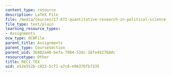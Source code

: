 ```yaml
---
content_type: resource
description: LaTeX File
file: /media/courses/17-872-quantitative-research-in-political-science-and-public-policy-spring-2004/e52e552bc8225cf1a7c8e96376fb7335_REC1.TEX
file_type: text/plain
learning_resource_types:
- Assignments
ocw_type: OCWFile
parent_title: Assignments
parent_type: CourseSection
parent_uid: 3b402a40-befa-7984-53dc-16fe492768dc
resourcetype: Other
title: REC1.TEX
uid: e52e552b-c822-5cf1-a7c8-e96376fb7335
---
```

